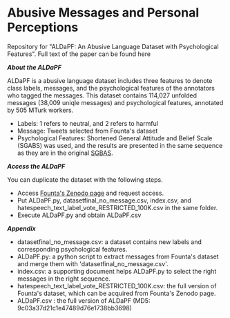 # Abusive Messages and Personal Perceptions 

Repository for "ALDaPF: An Abusive Language Dataset with Psychological Features". Full text of the paper can be found here

_**About the ALDaPF**_

ALDaPF is a abusive language dataset includes three features to denote class labels, messages, and the psychological features of the annotators who tagged the messages. This dataset contains 114,027 unfolded messages (38,009 uniqle messages) and psychological features, annotated by 505 MTurk workers.
* Labels: 1 refers to neutral, and 2 refers to harmful
* Message: Tweets selected from Founta's dataset
* Psychological Features: Shortened General Attitude and Belief Scale (SGABS) was used, and the results are presented in the same sequence as they are in the original [SGBAS](https://opal.latrobe.edu.au/articles/educational_resource/Shortened_General_Attitude_and_Belief_Scale_SGABS_/14869962).



_**Access the ALDaPF**_

 You can duplicate the dataset with the following steps.

* Access [Founta's Zenodo page](https://zenodo.org/record/3706866#.YjzZfDUReUk) and request access.
* Put ALDaPF.py, datasetfinal_no_message.csv, index.csv, and hatespeech_text_label_vote_RESTRICTED_100K.csv in the same folder.
* Execute ALDaPF.py and obtain ALDaPF.csv


_**Appendix**_

* datasetfinal_no_message.csv: a dataset contains new labels and corresponding psychological features. 
* ALDaPF.py: a python script to extract messages from Founta's dataset and merge them with 'datasetfinal_no_message.csv'.
* index.csv: a supporting document helps ALDaPF.py to select the right messages in the right sequence.
* hatespeech_text_label_vote_RESTRICTED_100K.csv: the full version of Founta's dataset, which can be acquired from Founta's Zenodo page.
* ALDaPF.csv : the full version of ALDaPF (MD5: 9c03a37d21c1e47489d76e1738bb3698) 
